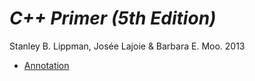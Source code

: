 # *C++ Primer (5th Edition)*

Stanley B. Lippman, Josée Lajoie & Barbara E. Moo. 2013

- [Annotation](annotation.md)
